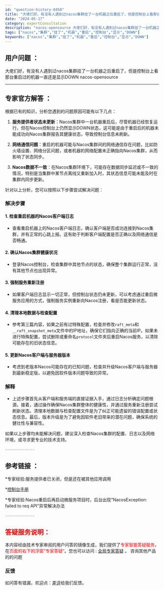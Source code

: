 ```yaml
---
id: "question-history-8450"
title: "大佬们好，有没有人遇到过nacos集群挂了一台机器之后重启了，但是控制台上看那台重启过的机器一直还是显示DOWN nacos-opensource"
date: "2024-05-17"
category: expertConsultation
description: "nacos-opensource 大佬们好，有没有人遇到过nacos集群挂了一台机器之后重启了，但是控制台上看那台重启过的机器一直还是显示DOWN"
tags: ["nacos","集群","挂了","机器","重启","控制台","显示","DOWN"]
keywords: ["nacos","集群","挂了","机器","重启","控制台","显示","DOWN"]
---
```


## 用户问题 ： 
 大佬们好，有没有人遇到过nacos集群挂了一台机器之后重启了，但是控制台上看那台重启过的机器一直还是显示DOWN nacos-opensource 

---------------
## 专家官方解答 ：

根据已有的知识，分析您遇到的问题原因可能有以下几点：

1. **服务提供者状态未更新**：Nacos集群中一台机器重启后，尽管机器已经恢复运行，但在Nacos控制台上仍然显示DOWN状态，这可能是由于重启后的机器未能成功向Nacos集群报告其健康状态，导致控制台信息未刷新。

2. **网络通信问题**：重启的机器可能与Nacos集群间的网络通信存在问题，比如防火墙设置、网络分区问题，或者机器的网络配置未正确指向Nacos集群，从而影响了状态同步。

3. **Nacos数据不一致**：在Nacos集群环境下，可能存在数据同步延迟或不一致的情况，特别是当集群中某节点离线又重新加入时，其状态信息可能未能及时在集群内同步更新。

针对以上分析，您可以按照以下步骤尝试解决问题：

### 解决步骤

#### 1. 检查重启机器的Nacos客户端日志
- 查看重启机器上的Nacos客户端日志，确认客户端是否成功连接到Nacos集群，并有正常的心跳上报。这有助于判断客户端配置是否正确以及网络通信是否畅通。

#### 2. 确认Nacos集群健康状况
- 登录Nacos控制台，检查集群中其他节点的状态，确保整个集群运行正常，没有其他节点也出现异常。

#### 3. 强制服务重新注册
- 如果客户端日志显示一切正常，但控制台状态仍未更新，可以考虑通过重启微服务应用的方式，强制服务实例重新向Nacos注册，看是否能更新状态。

#### 4. 清理本地数据与检查配置
- 参考第三篇内容，如果之前有过特殊配置，检查并修改`raft_meta`和`__raft_snapshot_meta`文件中的IP地址，确保它们指向正确的当前IP。如果未进行特殊配置，尝试删除或重命名`protocol`文件夹后重启Nacos服务，以清除可能存在的旧状态信息。

#### 5. 更新Nacos客户端与服务器版本
- 考虑到老版本Nacos可能存在的已知问题，检查并升级Nacos客户端与服务器到最新稳定版，以避免因软件版本问题导致的异常。

### 解释
- 上述步骤首先从客户端和服务端的直接证据入手，通过日志分析确定问题根源。接着，通过操作确保Nacos集群整体的健康性，并通过服务重新注册尝试刷新状态。清理本地数据与检查配置文件是为了纠正可能遗留的错误配置或状态信息。最后，版本升级是为了避免因软件老旧带来的潜在问题，确保系统的健壮性与兼容性。

如果以上步骤均未能解决问题，建议深入检查Nacos集群的配置、日志以及网络环境，或寻求更专业的技术支持。


<font color="#949494">---------------</font> 


## 参考链接 ：

*专家经验:服务提供者已关闭，但是还在被其他应用调用 
 
 *[控制台手册](https://nacos.io/docs/latest/guide/admin/console-guide)
 
 *专家经验:Nacos重启后再启动微服务项目时，后台出现“NacosException: failed to req API”异常解决办法 


 <font color="#949494">---------------</font> 
 


## <font color="#FF0000">答疑服务说明：</font> 

本内容经由技术专家审阅的用户问答的镜像生成，我们提供了<font color="#FF0000">专家智能答疑服务</font>，在<font color="#FF0000">页面的右下的浮窗”专家答疑“</font>。您也可以访问 : [全局专家答疑](https://opensource.alibaba.com/chatBot) 。 咨询其他产品的的问题

### 反馈
如问答有错漏，欢迎点：[差评](https://ai.nacos.io/user/feedbackByEnhancerGradePOJOID?enhancerGradePOJOId=13667)给我们反馈。
